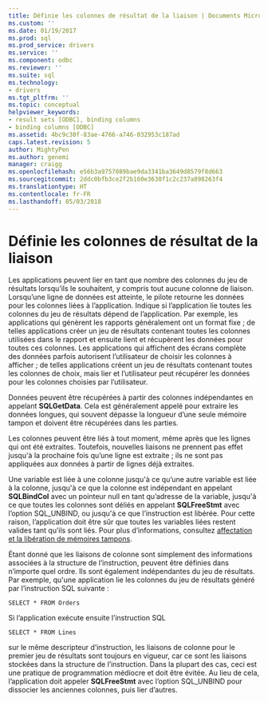 ```yaml
---
title: Définie les colonnes de résultat de la liaison | Documents Microsoft
ms.custom: ''
ms.date: 01/19/2017
ms.prod: sql
ms.prod_service: drivers
ms.service: ''
ms.component: odbc
ms.reviewer: ''
ms.suite: sql
ms.technology:
- drivers
ms.tgt_pltfrm: ''
ms.topic: conceptual
helpviewer_keywords:
- result sets [ODBC], binding columns
- binding columns [ODBC]
ms.assetid: 4bc9c30f-83ae-4766-a746-032953c187ad
caps.latest.revision: 5
author: MightyPen
ms.author: genemi
manager: craigg
ms.openlocfilehash: e56b3a9757089bae9da3341ba3649d8579f8d663
ms.sourcegitcommit: 2ddc0bfb3ce2f2b160e3638f1c2c237a898263f4
ms.translationtype: HT
ms.contentlocale: fr-FR
ms.lasthandoff: 05/03/2018
---
```

# <a name="binding-result-set-columns"></a>Définie les colonnes de résultat de la liaison
Les applications peuvent lier en tant que nombre des colonnes du jeu de résultats lorsqu’ils le souhaitent, y compris tout aucune colonne de liaison. Lorsqu’une ligne de données est atteinte, le pilote retourne les données pour les colonnes liées à l’application. Indique si l’application lie toutes les colonnes du jeu de résultats dépend de l’application. Par exemple, les applications qui génèrent les rapports généralement ont un format fixe ; de telles applications créer un jeu de résultats contenant toutes les colonnes utilisées dans le rapport et ensuite lient et récupèrent les données pour toutes ces colonnes. Les applications qui affichent des écrans complète des données parfois autorisent l’utilisateur de choisir les colonnes à afficher ; de telles applications créent un jeu de résultats contenant toutes les colonnes de choix, mais lier et l’utilisateur peut récupérer les données pour les colonnes choisies par l’utilisateur.  
  
 Données peuvent être récupérées à partir des colonnes indépendantes en appelant **SQLGetData**. Cela est généralement appelé pour extraire les données longues, qui souvent dépasse la longueur d’une seule mémoire tampon et doivent être récupérées dans les parties.  
  
 Les colonnes peuvent être liés à tout moment, même après que les lignes qui ont été extraites. Toutefois, nouvelles liaisons ne prennent pas effet jusqu'à la prochaine fois qu’une ligne est extraite ; ils ne sont pas appliquées aux données à partir de lignes déjà extraites.  
  
 Une variable est liée à une colonne jusqu'à ce qu’une autre variable est liée à la colonne, jusqu'à ce que la colonne est indépendant en appelant **SQLBindCol** avec un pointeur null en tant qu’adresse de la variable, jusqu'à ce que toutes les colonnes sont déliés en appelant **SQLFreeStmt** avec l’option SQL_UNBIND, ou jusqu'à ce que l’instruction est libérée. Pour cette raison, l’application doit être sûr que toutes les variables liées restent valides tant qu’ils sont liés. Pour plus d’informations, consultez [affectation et la libération de mémoires tampons](../../../odbc/reference/develop-app/allocating-and-freeing-buffers.md).  
  
 Étant donné que les liaisons de colonne sont simplement des informations associées à la structure de l’instruction, peuvent être définies dans n’importe quel ordre. Ils sont également indépendantes du jeu de résultats. Par exemple, qu'une application lie les colonnes du jeu de résultats généré par l’instruction SQL suivante :  
  
```  
SELECT * FROM Orders  
```  
  
 Si l’application exécute ensuite l’instruction SQL  
  
```  
SELECT * FROM Lines  
```  
  
 sur le même descripteur d’instruction, les liaisons de colonne pour le premier jeu de résultats sont toujours en vigueur, car ce sont les liaisons stockées dans la structure de l’instruction. Dans la plupart des cas, ceci est une pratique de programmation médiocre et doit être évitée. Au lieu de cela, l’application doit appeler **SQLFreeStmt** avec l’option SQL_UNBIND pour dissocier les anciennes colonnes, puis lier d’autres.
